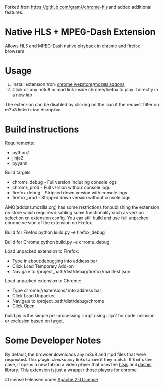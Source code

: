 <!--
    Modifications copyright (C) 2017 David Ćavar
 -->
Forked from https://github.com/gramk/chrome-hls and added additional features.

# Native HLS + MPEG-Dash Extension

Allows HLS and MPEG-Dash native playback in chrome and firefox browsers

# Usage

1. Install extension from [chrome webstore](https://chrome.google.com/webstore/detail/native-mpeg-dash-%2B-hls-pl/cjfbmleiaobegagekpmlhmaadepdeedn)/[mozilla addons](https://addons.mozilla.org/en-US/firefox/addon/native-mpeg-dash-hls-playback/)
2. Click on any m3u8 or mpd link inside chrome/firefox to play it directly in a new tab

The extension can be disabled by clicking on the icon if the request filter on m3u8 links is too disruptive.

# Build instructions
Requirements:
 - python2
 - jinja2
 - pyyaml

Build targets
 - chrome_debug - Full version including console logs
 - chrome_prod - Full version without console logs
 - firefox_debug - Stripped down version with console logs
 - firefox_prod - Stripped down version without console logs

 AMO(addons.mozilla.org) has some restrictions for publishing the extension on store which requires disabling some functionality 
 such as version selection on extension config. 
 You can still build and use full unpacked chrome version of the extension on Firefox.

Build for Firefox
python build.py -e firefox_debug

Build for Chrome
python build.py -e chrome_debug

Load unpacked extension to Firefox:
 - Type in about:debugging into address bar
 - Click Load Temporary Add-on
 - Navigate to /project_path/dist/debug/firefox/manifest.json

Load unpacked extension to Chrome:
 - Type chrome://extensions/ into address bar
 - Click Load Unpacked
 - Navigate to /project_path/dist/debug/chrome
 - Click Open

build.py is the simple pre-processing script using jinja2 for code inclusion or exclusion based on target. 

# Some Developer Notes

By default, the browser downloads any m3u8 and mpd files that were requested. This plugin checks any links to see if
they match.
If that's the case, it opens a new tab on a video player that uses the [hlsjs][] and [dashjs][] library. This extension
is just a wrapper those players for chrome.

[hlsjs]: https://github.com/dailymotion/hls.js
[dashjs]: https://github.com/Dash-Industry-Forum/dash.js

#License
Released under [Apache 2.0 License](LICENSE)
